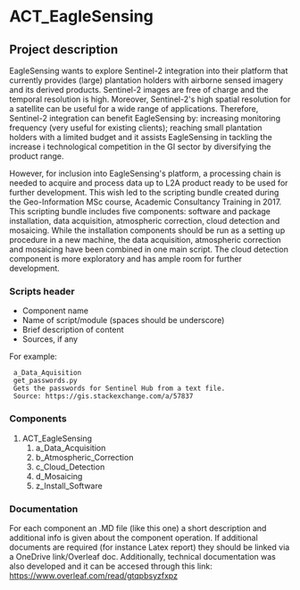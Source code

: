 # ACT_EagleSensing

## Project description
EagleSensing wants to explore Sentinel-2 integration into their platform that currently provides (large) plantation holders with airborne sensed imagery and its derived products. Sentinel-2 images are free of charge and the temporal resolution is high. Moreover, Sentinel-2's high spatial resolution for a satellite can be useful for a wide range of applications. Therefore, Sentinel-2 integration can benefit EagleSensing by: increasing monitoring frequency (very useful for existing clients); reaching small plantation holders with a limited budget and it assists EagleSensing in tackling the increase i technological competition in the GI sector by diversifying the product range.

However, for inclusion into EagleSensing's platform, a processing chain is needed to acquire and process data up to L2A product ready to be used for further development. This wish led to the scripting bundle created during the Geo-Information MSc course, Academic Consultancy Training in 2017. This scripting bundle includes five components: software and package installation, data acquisition, atmospheric correction, cloud detection and mosaicing. While the installation components should be run as a setting up procedure in a new machine, the data acquisition, atmospheric correction and mosaicing have been combined in one main script. The cloud detection component is more exploratory and has ample room for further development.
### Scripts header

- Component name
- Name of script/module (spaces should be underscore)
- Brief description of content
- Sources, if any

For example:

     a_Data_Aquisition
     get_passwords.py
     Gets the passwords for Sentinel Hub from a text file.
     Source: https://gis.stackexchange.com/a/57837 

### Components

1. ACT_EagleSensing
    1. a_Data_Acquisition
    1. b_Atmospheric_Correction
    1. c_Cloud_Detection
    1. d_Mosaicing
    1. z_Install_Software
    
 ### Documentation
 
 For each component an .MD file (like this one) a short description and additional info is given about the component operation.
 If additional documents are required (for instance Latex report) they should be linked via a OneDrive link/Overleaf doc.
 Additionally, technical documentation was also developed and it can be accesed through this link: https://www.overleaf.com/read/gtqpbsyzfxpz
